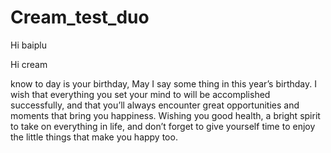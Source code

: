 # Cream_test_duo

Hi baiplu

Hi cream

 know to day is your birthday, May I say some thing in this year’s birthday. I wish that everything you set your mind to will be accomplished successfully, and that you’ll always encounter great opportunities and moments that bring you happiness. Wishing you good health, a bright spirit to take on everything in life, and don’t forget to give yourself time to enjoy the little things that make you happy too.